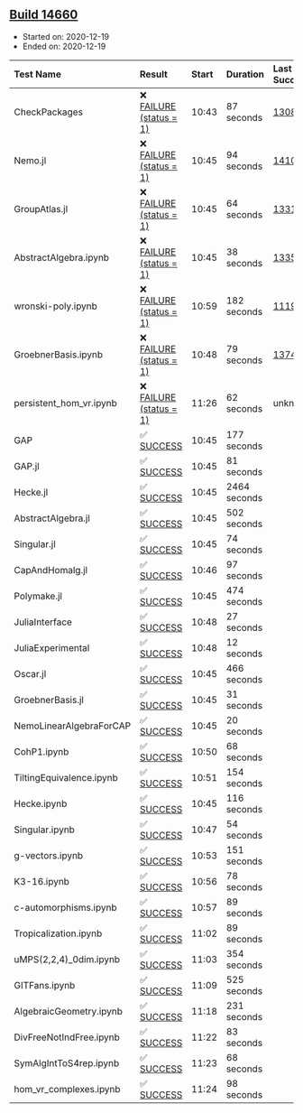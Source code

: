## [Build 14660](https://oscarci.mathematik.uni-kl.de/job/oscar/14660/)

* Started on: 2020-12-19
* Ended on: 2020-12-19

| Test Name    | Result | Start | Duration | Last Success | First Failure |
|:-------------|:-------|:------|:---------|:-------------|:--------------|
| CheckPackages | ❌ [FAILURE (status = 1)](https://oscarci.mathematik.uni-kl.de/job/oscar/14660/artifact/logs/build-14660/CheckPackages.log) | 10:43 | 87 seconds | [13085](https://oscarci.mathematik.uni-kl.de/job/oscar/13085/) | [13086](https://oscarci.mathematik.uni-kl.de/job/oscar/13086/) |
| Nemo.jl | ❌ [FAILURE (status = 1)](https://oscarci.mathematik.uni-kl.de/job/oscar/14660/artifact/logs/build-14660/Nemo.jl.log) | 10:45 | 94 seconds | [14101](https://oscarci.mathematik.uni-kl.de/job/oscar/14101/) | [14102](https://oscarci.mathematik.uni-kl.de/job/oscar/14102/) |
| GroupAtlas.jl | ❌ [FAILURE (status = 1)](https://oscarci.mathematik.uni-kl.de/job/oscar/14660/artifact/logs/build-14660/GroupAtlas.jl.log) | 10:45 | 64 seconds | [13311](https://oscarci.mathematik.uni-kl.de/job/oscar/13311/) | [13312](https://oscarci.mathematik.uni-kl.de/job/oscar/13312/) |
| AbstractAlgebra.ipynb | ❌ [FAILURE (status = 1)](https://oscarci.mathematik.uni-kl.de/job/oscar/14660/artifact/logs/build-14660/AbstractAlgebra.ipynb.log) | 10:45 | 38 seconds | [13355](https://oscarci.mathematik.uni-kl.de/job/oscar/13355/) | [13356](https://oscarci.mathematik.uni-kl.de/job/oscar/13356/) |
| wronski-poly.ipynb | ❌ [FAILURE (status = 1)](https://oscarci.mathematik.uni-kl.de/job/oscar/14660/artifact/logs/build-14660/wronski-poly.ipynb.log) | 10:59 | 182 seconds | [11192](https://oscarci.mathematik.uni-kl.de/job/oscar/11192/) | [11193](https://oscarci.mathematik.uni-kl.de/job/oscar/11193/) |
| GroebnerBasis.ipynb | ❌ [FAILURE (status = 1)](https://oscarci.mathematik.uni-kl.de/job/oscar/14660/artifact/logs/build-14660/GroebnerBasis.ipynb.log) | 10:48 | 79 seconds | [13748](https://oscarci.mathematik.uni-kl.de/job/oscar/13748/) | [13749](https://oscarci.mathematik.uni-kl.de/job/oscar/13749/) |
| persistent_hom_vr.ipynb | ❌ [FAILURE (status = 1)](https://oscarci.mathematik.uni-kl.de/job/oscar/14660/artifact/logs/build-14660/persistent_hom_vr.ipynb.log) | 11:26 | 62 seconds | unknown | unknown |
| GAP | ✅ [SUCCESS](https://oscarci.mathematik.uni-kl.de/job/oscar/14660/artifact/logs/build-14660/GAP.log) | 10:45 | 177 seconds |  |  |
| GAP.jl | ✅ [SUCCESS](https://oscarci.mathematik.uni-kl.de/job/oscar/14660/artifact/logs/build-14660/GAP.jl.log) | 10:45 | 81 seconds |  |  |
| Hecke.jl | ✅ [SUCCESS](https://oscarci.mathematik.uni-kl.de/job/oscar/14660/artifact/logs/build-14660/Hecke.jl.log) | 10:45 | 2464 seconds |  |  |
| AbstractAlgebra.jl | ✅ [SUCCESS](https://oscarci.mathematik.uni-kl.de/job/oscar/14660/artifact/logs/build-14660/AbstractAlgebra.jl.log) | 10:45 | 502 seconds |  |  |
| Singular.jl | ✅ [SUCCESS](https://oscarci.mathematik.uni-kl.de/job/oscar/14660/artifact/logs/build-14660/Singular.jl.log) | 10:45 | 74 seconds |  |  |
| CapAndHomalg.jl | ✅ [SUCCESS](https://oscarci.mathematik.uni-kl.de/job/oscar/14660/artifact/logs/build-14660/CapAndHomalg.jl.log) | 10:46 | 97 seconds |  |  |
| Polymake.jl | ✅ [SUCCESS](https://oscarci.mathematik.uni-kl.de/job/oscar/14660/artifact/logs/build-14660/Polymake.jl.log) | 10:45 | 474 seconds |  |  |
| JuliaInterface | ✅ [SUCCESS](https://oscarci.mathematik.uni-kl.de/job/oscar/14660/artifact/logs/build-14660/JuliaInterface.log) | 10:48 | 27 seconds |  |  |
| JuliaExperimental | ✅ [SUCCESS](https://oscarci.mathematik.uni-kl.de/job/oscar/14660/artifact/logs/build-14660/JuliaExperimental.log) | 10:48 | 12 seconds |  |  |
| Oscar.jl | ✅ [SUCCESS](https://oscarci.mathematik.uni-kl.de/job/oscar/14660/artifact/logs/build-14660/Oscar.jl.log) | 10:45 | 466 seconds |  |  |
| GroebnerBasis.jl | ✅ [SUCCESS](https://oscarci.mathematik.uni-kl.de/job/oscar/14660/artifact/logs/build-14660/GroebnerBasis.jl.log) | 10:45 | 31 seconds |  |  |
| NemoLinearAlgebraForCAP | ✅ [SUCCESS](https://oscarci.mathematik.uni-kl.de/job/oscar/14660/artifact/logs/build-14660/NemoLinearAlgebraForCAP.log) | 10:45 | 20 seconds |  |  |
| CohP1.ipynb | ✅ [SUCCESS](https://oscarci.mathematik.uni-kl.de/job/oscar/14660/artifact/logs/build-14660/CohP1.ipynb.log) | 10:50 | 68 seconds |  |  |
| TiltingEquivalence.ipynb | ✅ [SUCCESS](https://oscarci.mathematik.uni-kl.de/job/oscar/14660/artifact/logs/build-14660/TiltingEquivalence.ipynb.log) | 10:51 | 154 seconds |  |  |
| Hecke.ipynb | ✅ [SUCCESS](https://oscarci.mathematik.uni-kl.de/job/oscar/14660/artifact/logs/build-14660/Hecke.ipynb.log) | 10:45 | 116 seconds |  |  |
| Singular.ipynb | ✅ [SUCCESS](https://oscarci.mathematik.uni-kl.de/job/oscar/14660/artifact/logs/build-14660/Singular.ipynb.log) | 10:47 | 54 seconds |  |  |
| g-vectors.ipynb | ✅ [SUCCESS](https://oscarci.mathematik.uni-kl.de/job/oscar/14660/artifact/logs/build-14660/g-vectors.ipynb.log) | 10:53 | 151 seconds |  |  |
| K3-16.ipynb | ✅ [SUCCESS](https://oscarci.mathematik.uni-kl.de/job/oscar/14660/artifact/logs/build-14660/K3-16.ipynb.log) | 10:56 | 78 seconds |  |  |
| c-automorphisms.ipynb | ✅ [SUCCESS](https://oscarci.mathematik.uni-kl.de/job/oscar/14660/artifact/logs/build-14660/c-automorphisms.ipynb.log) | 10:57 | 89 seconds |  |  |
| Tropicalization.ipynb | ✅ [SUCCESS](https://oscarci.mathematik.uni-kl.de/job/oscar/14660/artifact/logs/build-14660/Tropicalization.ipynb.log) | 11:02 | 89 seconds |  |  |
| uMPS(2,2,4)_0dim.ipynb | ✅ [SUCCESS](https://oscarci.mathematik.uni-kl.de/job/oscar/14660/artifact/logs/build-14660/uMPS-2-2-4-_0dim.ipynb.log) | 11:03 | 354 seconds |  |  |
| GITFans.ipynb | ✅ [SUCCESS](https://oscarci.mathematik.uni-kl.de/job/oscar/14660/artifact/logs/build-14660/GITFans.ipynb.log) | 11:09 | 525 seconds |  |  |
| AlgebraicGeometry.ipynb | ✅ [SUCCESS](https://oscarci.mathematik.uni-kl.de/job/oscar/14660/artifact/logs/build-14660/AlgebraicGeometry.ipynb.log) | 11:18 | 231 seconds |  |  |
| DivFreeNotIndFree.ipynb | ✅ [SUCCESS](https://oscarci.mathematik.uni-kl.de/job/oscar/14660/artifact/logs/build-14660/DivFreeNotIndFree.ipynb.log) | 11:22 | 83 seconds |  |  |
| SymAlgIntToS4rep.ipynb | ✅ [SUCCESS](https://oscarci.mathematik.uni-kl.de/job/oscar/14660/artifact/logs/build-14660/SymAlgIntToS4rep.ipynb.log) | 11:23 | 68 seconds |  |  |
| hom_vr_complexes.ipynb | ✅ [SUCCESS](https://oscarci.mathematik.uni-kl.de/job/oscar/14660/artifact/logs/build-14660/hom_vr_complexes.ipynb.log) | 11:24 | 98 seconds |  |  |
